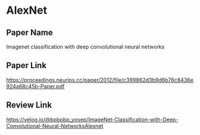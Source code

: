 # AlexNet  
## Paper Name  
Imagenet classification with deep convolutional neural networks  
## Paper Link  
https://proceedings.neurips.cc/paper/2012/file/c399862d3b9d6b76c8436e924a68c45b-Paper.pdf  
## Review Link  
https://velog.io/@bpbpbp_yosep/ImageNet-Classification-with-Deep-Convolutional-Neural-NetworksAlexnet
